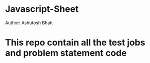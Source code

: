 # Javascript-Sheet
Author: Ashutosh Bhatt
# This repo contain all the test jobs and problem statement code
